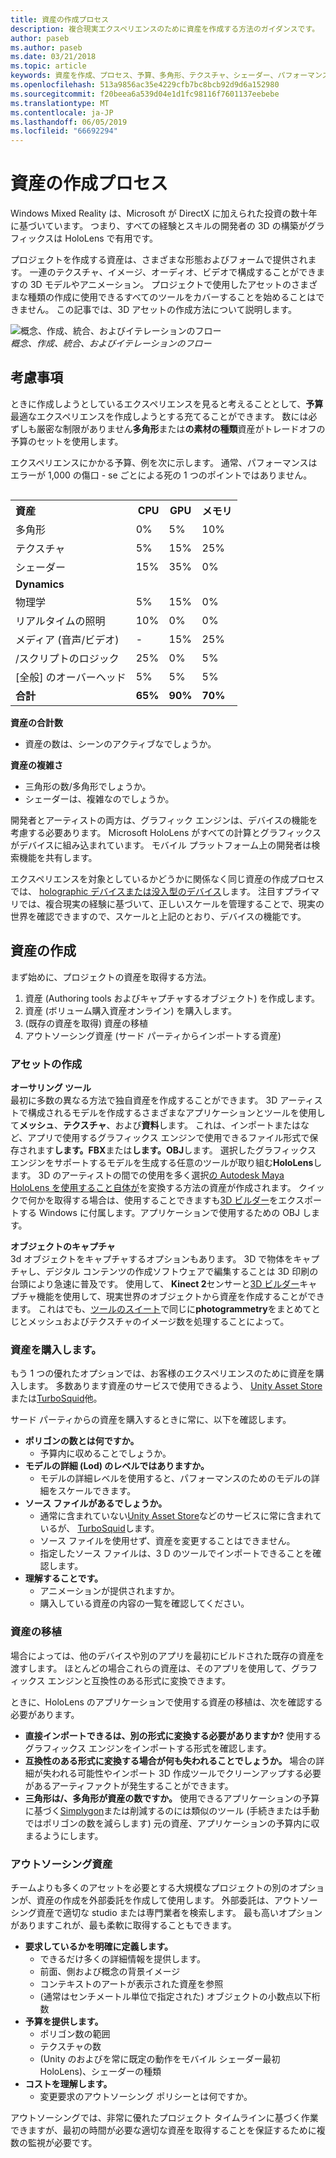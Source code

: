 ```yaml
---
title: 資産の作成プロセス
description: 複合現実エクスペリエンスのために資産を作成する方法のガイダンスです。
author: paseb
ms.author: paseb
ms.date: 03/21/2018
ms.topic: article
keywords: 資産を作成、プロセス、予算、多角形、テクスチャ、シェーダー、パフォーマンス
ms.openlocfilehash: 513a9856ac35e4229cfb7bc8bcb92d9d6a152980
ms.sourcegitcommit: f20beea6a539d04e1d1fc98116f7601137eebebe
ms.translationtype: MT
ms.contentlocale: ja-JP
ms.lasthandoff: 06/05/2019
ms.locfileid: "66692294"
---
```

# <a name="asset-creation-process"></a>資産の作成プロセス

Windows Mixed Reality は、Microsoft が DirectX に加えられた投資の数十年に基づいています。 つまり、すべての経験とスキルの開発者の 3D の構築がグラフィックスは HoloLens で有用です。

プロジェクトを作成する資産は、さまざまな形態およびフォームで提供されます。 一連のテクスチャ、イメージ、オーディオ、ビデオで構成することができますの 3D モデルやアニメーション。 プロジェクトで使用したアセットのさまざまな種類の作成に使用できるすべてのツールをカバーすることを始めることはできません。 この記事では、3D アセットの作成方法について説明します。

![概念、作成、統合、およびイテレーションのフロー](images/concept-creation-integration-iteration-flow-640px.jpg)<br>
*概念、作成、統合、およびイテレーションのフロー*

## <a name="things-to-consider"></a>考慮事項

ときに作成しようとしているエクスペリエンスを見ると考えることとして、**予算**最適なエクスペリエンスを作成しようとする充てることができます。 数には必ずしも厳密な制限がありません**多角形**または**の素材の種類**資産がトレードオフの予算のセットを使用します。

エクスペリエンスにかかる予算、例を次に示します。 通常、パフォーマンスはエラーが 1,000 の傷口 - se ごとによる死の 1 つのポイントではありません。
<br>

<table style="float:right; margin-left: 10px;">
<tr>
<th style="text-align:left;"><b>資産</b></th><th style="text-align:right;"> CPU</th><th> GPU</th><th> メモリ</th>
</tr><tr>
<td> 多角形</td><td> 0%</td><td> 5%</td><td> 10%</td>
</tr><tr>
<td> テクスチャ</td><td> 5%</td><td> 15%</td><td>25%</td>
</tr><tr>
<td> シェーダー</td><td> 15%</td><td> 35%</td><td> 0%</td>
</tr><tr>
<td> <b>Dynamics</b></td><td></td><td></td><td></td>
</tr><tr>
<td> 物理学</td><td> 5%</td><td> 15%</td><td> 0%</td>
</tr><tr>
<td> リアルタイムの照明</td><td> 10%</td><td> 0%</td><td> 0%</td>
</tr><tr>
<td> メディア (音声/ビデオ)</td><td> -</td><td> 15%</td><td> 25%</td>
</tr><tr>
<td> /スクリプトのロジック</td><td> 25%</td><td> 0%</td><td> 5%</td>
</tr><tr>
<td> [全般] のオーバーヘッド</td><td> 5%</td><td> 5%</td><td> 5%</td>
</tr><tr>
<td> <b>合計</b></td><td> <b>65%</b></td><td> <b>90%</b></td><td> <b>70%</b></td>
</tr>
</table>

**資産の合計数**
* 資産の数は、シーンのアクティブなでしょうか。

**資産の複雑さ**
* 三角形の数/多角形でしょうか。
* シェーダーは、複雑なのでしょうか。

開発者とアーティストの両方は、グラフィック エンジンは、デバイスの機能を考慮する必要あります。 Microsoft HoloLens がすべての計算とグラフィックスがデバイスに組み込まれています。 モバイル プラットフォーム上の開発者は検索機能を共有します。

エクスペリエンスを対象としているかどうかに関係なく同じ資産の作成プロセスでは、 [holographic デバイスまたは没入型のデバイス](mixed-reality.md#the-mixed-reality-spectrum)します。 注目すプライマリでは、複合現実の経験に基づいて、正しいスケールを管理することで、現実の世界を確認できますので、スケールと上記のとおり、デバイスの機能です。 

## <a name="authoring-assets"></a>資産の作成

まず始めに、プロジェクトの資産を取得する方法。
1. 資産 (Authoring tools およびキャプチャするオブジェクト) を作成します。
2. 資産 (ボリューム購入資産オンライン) を購入します。
3. (既存の資産を取得) 資産の移植
4. アウトソーシング資産 (サード パーティからインポートする資産)

### <a name="creating-assets"></a>アセットの作成

**オーサリング ツール**<br>
最初に多数の異なる方法で独自資産を作成することができます。 3D アーティストで構成されるモデルを作成するさまざまなアプリケーションとツールを使用して**メッシュ**、**テクスチャ**、および**資料**します。 これは、インポートまたはなど、アプリで使用するグラフィックス エンジンで使用できるファイル形式で保存されます**します。FBX**または**します。OBJ**します。 選択したグラフィックス エンジンをサポートするモデルを生成する任意のツールが取り組む**HoloLens**します。 3D のアーティストの間での使用を多く選択[の Autodesk Maya HoloLens を使用すること自体が](https://www.youtube.com/watch?v=q0K3n0Gf8mA)を変換する方法の資産が作成されます。 クイックで何かを取得する場合は、使用することできますも[3D ビルダー](https://developer.microsoft.com/windows/hardware/3d-print/3d-builder-resources)をエクスポートする Windows に付属します。アプリケーションで使用するための OBJ します。

**オブジェクトのキャプチャ**<br>
3d オブジェクトをキャプチャするオプションもあります。 3D で物体をキャプチャし、デジタル コンテンツの作成ソフトウェアで編集することは 3D 印刷の台頭により急速に普及です。 使用して、 **Kinect 2**センサーと[3D ビルダー](https://developer.microsoft.com/windows/hardware/3d-print/3d-builder-resources)キャプチャ機能を使用して、現実世界のオブジェクトから資産を作成することができます。 これはでも、[ツールのスイート](https://en.wikipedia.org/wiki/Comparison_of_photogrammetry_software)で同じに**photogrammetry**をまとめてとじとメッシュおよびテクスチャのイメージ数を処理することによって。

### <a name="purchasing-assets"></a>資産を購入します。

もう 1 つの優れたオプションでは、お客様のエクスペリエンスのために資産を購入します。 多数あります資産のサービスで使用できるよう、 [Unity Asset Store](https://www.assetstore.unity3d.com/)または[TurboSquid](http://www.turbosquid.com/)他。

サード パーティからの資産を購入するときに常に、以下を確認します。
* **ポリゴンの数とは何ですか。**
  * 予算内に収めることでしょうか。
* **モデルの詳細 (Lod) のレベルではありますか。**
  * モデルの詳細レベルを使用すると、パフォーマンスのためのモデルの詳細をスケールできます。
* **ソース ファイルがあるでしょうか。**
  * 通常に含まれていない[Unity Asset Store](https://www.assetstore.unity3d.com/)などのサービスに常に含まれているが、 [TurboSquid](http://www.turbosquid.com/)します。
  * ソース ファイルを使用せず、資産を変更することはできません。
  * 指定したソース ファイルは、3 D のツールでインポートできることを確認します。
* **理解することです。**
  * アニメーションが提供されますか。
  * 購入している資産の内容の一覧を確認してください。

### <a name="porting-assets"></a>資産の移植

場合によっては、他のデバイスや別のアプリを最初にビルドされた既存の資産を渡すします。 ほとんどの場合これらの資産は、そのアプリを使用して、グラフィックス エンジンと互換性のある形式に変換できます。

ときに、HoloLens のアプリケーションで使用する資産の移植は、次を確認する必要があります。
* **直接インポートできるは、別の形式に変換する必要がありますか?** 使用するグラフィックス エンジンをインポートする形式を確認します。
* **互換性のある形式に変換する場合が何も失われることでしょうか。** 場合の詳細が失われる可能性やインポート 3D 作成ツールでクリーンアップする必要があるアーティファクトが発生することができます。
* **三角形は/、多角形が資産の数ですか。** 使用できるアプリケーションの予算に基づく[Simplygon](https://www.simplygon.com/)または削減するのには類似のツール (手続きまたは手動ではポリゴンの数を減らします) 元の資産、アプリケーションの予算内に収まるようにします。

### <a name="outsourcing-assets"></a>アウトソーシング資産

チームよりも多くのアセットを必要とする大規模なプロジェクトの別のオプションが、資産の作成を外部委託を作成して使用します。 外部委託は、アウトソーシング資産で適切な studio または専門業者を検索します。 最も高いオプションがありますこれが、最も柔軟に取得することもできます。
* **要求しているかを明確に定義します。**
  * できるだけ多くの詳細情報を提供します。
  * 前面、側および概念の背景イメージ
  * コンテキストのアートが表示された資産を参照
  * (通常はセンチメートル単位で指定された) オブジェクトの小数点以下桁数
* **予算を提供します。**
  * ポリゴン数の範囲
  * テクスチャの数
  * (Unity のおよびを常に既定の動作をモバイル シェーダー最初 HoloLens)、シェーダーの種類
* **コストを理解します。**
  * 変更要求のアウトソーシング ポリシーとは何ですか。

アウトソーシングでは、非常に優れたプロジェクト タイムラインに基づく作業できますが、最初の時間が必要な適切な資産を取得することを保証するために複数の監視が必要です。
